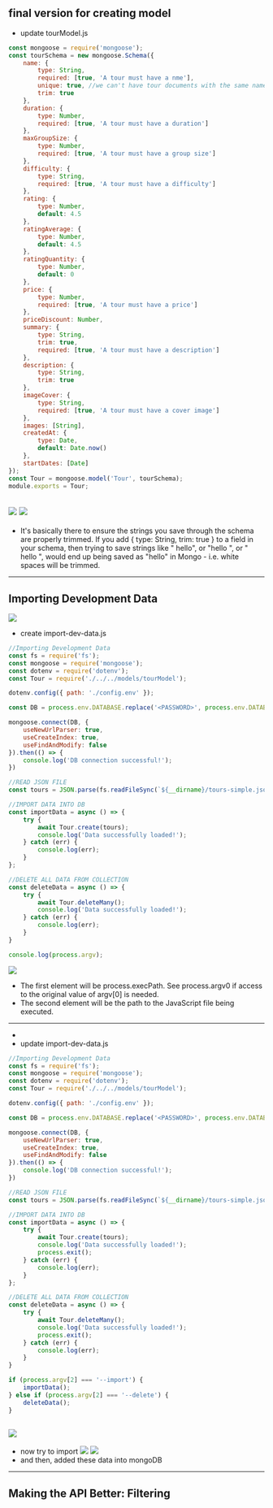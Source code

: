 ## final version for creating model
- update tourModel.js
```js
const mongoose = require('mongoose');
const tourSchema = new mongoose.Schema({
    name: {
        type: String,
        required: [true, 'A tour must have a nme'],
        unique: true, //we can't have tour documents with the same name
        trim: true
    },
    duration: {
        type: Number,
        required: [true, 'A tour must have a duration']
    },
    maxGroupSize: {
        type: Number,
        required: [true, 'A tour must have a group size']
    },
    difficulty: {
        type: String,
        required: [true, 'A tour must have a difficulty']
    },
    rating: {
        type: Number,
        default: 4.5
    },
    ratingAverage: {
        type: Number,
        default: 4.5
    },
    ratingQuantity: {
        type: Number,
        default: 0
    },
    price: {
        type: Number,
        required: [true, 'A tour must have a price']
    },
    priceDiscount: Number,
    summary: {
        type: String,
        trim: true,
        required: [true, 'A tour must have a description']
    },
    description: {
        type: String,
        trim: true
    },
    imageCover: {
        type: String,
        required: [true, 'A tour must have a cover image']
    },
    images: [String],
    createdAt: {
        type: Date,
        default: Date.now()
    },
    startDates: [Date]
});
const Tour = mongoose.model('Tour', tourSchema);
module.exports = Tour;
```
![](img/2019-12-25-15-23-02.png)
![](img/2019-12-25-15-22-49.png)
---
- It's basically there to ensure the strings you save through the schema are properly trimmed. If you add { type: String, trim: true } to a field in your schema, then trying to save strings like "  hello", or "hello  ", or "  hello  ", would end up being saved as "hello" in Mongo - i.e. white spaces will be trimmed.
---

## Importing Development Data
![](img/2019-12-25-17-46-38.png)
- create import-dev-data.js
```js
//Importing Development Data
const fs = require('fs');
const mongoose = require('mongoose');
const dotenv = require('dotenv');
const Tour = require('./../../models/tourModel');

dotenv.config({ path: './config.env' });

const DB = process.env.DATABASE.replace('<PASSWORD>', process.env.DATABASE_PASSWORD);

mongoose.connect(DB, {
    useNewUrlParser: true,
    useCreateIndex: true,
    useFindAndModify: false
}).then(() => {
    console.log('DB connection successful!');
})

//READ JSON FILE
const tours = JSON.parse(fs.readFileSync(`${__dirname}/tours-simple.json`, 'utf-8'));

//IMPORT DATA INTO DB
const importData = async () => {
    try {
        await Tour.create(tours);
        console.log('Data successfully loaded!');
    } catch (err) {
        console.log(err);
    }
};

//DELETE ALL DATA FROM COLLECTION
const deleteData = async () => {
    try {
        await Tour.deleteMany();
        console.log('Data successfully loaded!');
    } catch (err) {
        console.log(err);
    }
}

console.log(process.argv);
```
![](img/2019-12-25-18-36-20.png)
-  The first element will be process.execPath. See process.argv0 if access to the original value of argv[0] is needed. 
-  The second element will be the path to the JavaScript file being executed. 
---
-
- update import-dev-data.js
```js
//Importing Development Data
const fs = require('fs');
const mongoose = require('mongoose');
const dotenv = require('dotenv');
const Tour = require('./../../models/tourModel');

dotenv.config({ path: './config.env' });

const DB = process.env.DATABASE.replace('<PASSWORD>', process.env.DATABASE_PASSWORD);

mongoose.connect(DB, {
    useNewUrlParser: true,
    useCreateIndex: true,
    useFindAndModify: false
}).then(() => {
    console.log('DB connection successful!');
})

//READ JSON FILE
const tours = JSON.parse(fs.readFileSync(`${__dirname}/tours-simple.json`, 'utf-8'));

//IMPORT DATA INTO DB
const importData = async () => {
    try {
        await Tour.create(tours);
        console.log('Data successfully loaded!');
        process.exit();
    } catch (err) {
        console.log(err);
    }
};

//DELETE ALL DATA FROM COLLECTION
const deleteData = async () => {
    try {
        await Tour.deleteMany();
        console.log('Data successfully loaded!');
        process.exit();
    } catch (err) {
        console.log(err);
    }
}

if (process.argv[2] === '--import') {
    importData();
} else if (process.argv[2] === '--delete') {
    deleteData();
}
```
![](img/2019-12-25-18-44-16.png)
-
- now try to import
![](img/2019-12-25-19-11-12.png)
![](img/2019-12-25-19-11-43.png)
- and then, added these data into mongoDB
---


## Making the API Better: Filtering



